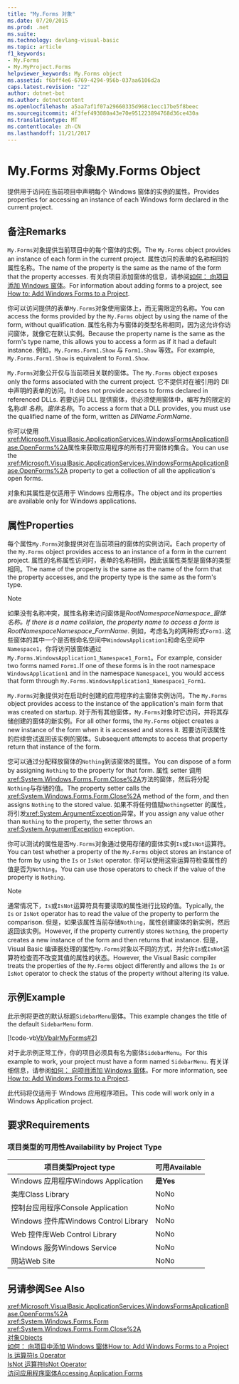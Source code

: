 ```yaml
---
title: "My.Forms 对象"
ms.date: 07/20/2015
ms.prod: .net
ms.suite: 
ms.technology: devlang-visual-basic
ms.topic: article
f1_keywords:
- My.Forms
- My.MyProject.Forms
helpviewer_keywords: My.Forms object
ms.assetid: f6bff4e6-6769-4294-956b-037aa6106d2a
caps.latest.revision: "22"
author: dotnet-bot
ms.author: dotnetcontent
ms.openlocfilehash: a5aa7af1f07a29660335d968c1ecc17be5f8beec
ms.sourcegitcommit: 4f3fef493080a43e70e951223894768d36ce430a
ms.translationtype: MT
ms.contentlocale: zh-CN
ms.lasthandoff: 11/21/2017
---
```

# <a name="myforms-object"></a><span data-ttu-id="b5a8a-102">My.Forms 对象</span><span class="sxs-lookup"><span data-stu-id="b5a8a-102">My.Forms Object</span></span>
<span data-ttu-id="b5a8a-103">提供用于访问在当前项目中声明每个 Windows 窗体的实例的属性。</span><span class="sxs-lookup"><span data-stu-id="b5a8a-103">Provides properties for accessing an instance of each Windows form declared in the current project.</span></span>  
  
## <a name="remarks"></a><span data-ttu-id="b5a8a-104">备注</span><span class="sxs-lookup"><span data-stu-id="b5a8a-104">Remarks</span></span>  
 <span data-ttu-id="b5a8a-105">`My.Forms`对象提供当前项目中的每个窗体的实例。</span><span class="sxs-lookup"><span data-stu-id="b5a8a-105">The `My.Forms` object provides an instance of each form in the current project.</span></span> <span data-ttu-id="b5a8a-106">属性访问的表单的名称相同的属性名称。</span><span class="sxs-lookup"><span data-stu-id="b5a8a-106">The name of the property is the same as the name of the form that the property accesses.</span></span> <span data-ttu-id="b5a8a-107">有关向项目添加窗体的信息，请参阅[如何： 向项目添加 Windows 窗体](http://msdn.microsoft.com/en-us/3d7bb25f-fd90-47cf-9378-fa0d764686c1)。</span><span class="sxs-lookup"><span data-stu-id="b5a8a-107">For information about adding forms to a project, see [How to: Add Windows Forms to a Project](http://msdn.microsoft.com/en-us/3d7bb25f-fd90-47cf-9378-fa0d764686c1).</span></span>  
  
 <span data-ttu-id="b5a8a-108">你可以访问提供的表单`My.Forms`对象使用窗体上，而无需限定的名称。</span><span class="sxs-lookup"><span data-stu-id="b5a8a-108">You can access the forms provided by the `My.Forms` object by using the name of the form, without qualification.</span></span> <span data-ttu-id="b5a8a-109">属性名称为与窗体的类型名称相同，因为这允许你访问窗体，就像它在默认实例。</span><span class="sxs-lookup"><span data-stu-id="b5a8a-109">Because the property name is the same as the form's type name, this allows you to access a form as if it had a default instance.</span></span> <span data-ttu-id="b5a8a-110">例如，`My.Forms.Form1.Show` 与 `Form1.Show` 等效。</span><span class="sxs-lookup"><span data-stu-id="b5a8a-110">For example, `My.Forms.Form1.Show` is equivalent to `Form1.Show`.</span></span>  
  
 <span data-ttu-id="b5a8a-111">`My.Forms`对象公开仅与当前项目关联的窗体。</span><span class="sxs-lookup"><span data-stu-id="b5a8a-111">The `My.Forms` object exposes only the forms associated with the current project.</span></span> <span data-ttu-id="b5a8a-112">它不提供对在被引用的 Dll 中声明的表单的访问。</span><span class="sxs-lookup"><span data-stu-id="b5a8a-112">It does not provide access to forms declared in referenced DLLs.</span></span> <span data-ttu-id="b5a8a-113">若要访问 DLL 提供窗体，你必须使用窗体中，编写为的限定的名称*dll 名称*。*窗体名称*。</span><span class="sxs-lookup"><span data-stu-id="b5a8a-113">To access a form that a DLL provides, you must use the qualified name of the form, written as *DllName*.*FormName*.</span></span>  
  
 <span data-ttu-id="b5a8a-114">你可以使用<xref:Microsoft.VisualBasic.ApplicationServices.WindowsFormsApplicationBase.OpenForms%2A>属性来获取应用程序的所有打开窗体的集合。</span><span class="sxs-lookup"><span data-stu-id="b5a8a-114">You can use the <xref:Microsoft.VisualBasic.ApplicationServices.WindowsFormsApplicationBase.OpenForms%2A> property to get a collection of all the application's open forms.</span></span>  
  
 <span data-ttu-id="b5a8a-115">对象和其属性是仅适用于 Windows 应用程序。</span><span class="sxs-lookup"><span data-stu-id="b5a8a-115">The object and its properties are available only for Windows applications.</span></span>  
  
## <a name="properties"></a><span data-ttu-id="b5a8a-116">属性</span><span class="sxs-lookup"><span data-stu-id="b5a8a-116">Properties</span></span>  
 <span data-ttu-id="b5a8a-117">每个属性`My.Forms`对象提供对在当前项目的窗体的实例访问。</span><span class="sxs-lookup"><span data-stu-id="b5a8a-117">Each property of the `My.Forms` object provides access to an instance of a form in the current project.</span></span> <span data-ttu-id="b5a8a-118">属性的名称属性访问时，表单的名称相同，因此该属性类型是窗体的类型相同。</span><span class="sxs-lookup"><span data-stu-id="b5a8a-118">The name of the property is the same as the name of the form that the property accesses, and the property type is the same as the form's type.</span></span>  
  
> [!NOTE]
>  <span data-ttu-id="b5a8a-119">如果没有名称冲突，属性名称来访问窗体是*RootNamespace*_*Namespace*\_*窗体名称*。</span><span class="sxs-lookup"><span data-stu-id="b5a8a-119">If there is a name collision, the property name to access a form is *RootNamespace*_*Namespace*\_*FormName*.</span></span> <span data-ttu-id="b5a8a-120">例如，考虑名为的两种形式`Form1.`这些窗体的其中一个是否根命名空间中`WindowsApplication1`和命名空间中`Namespace1`，你将访问该窗体通过`My.Forms.WindowsApplication1_Namespace1_Form1`。</span><span class="sxs-lookup"><span data-stu-id="b5a8a-120">For example, consider two forms named `Form1.`If one of these forms is in the root namespace `WindowsApplication1` and in the namespace `Namespace1`, you would access that form through `My.Forms.WindowsApplication1_Namespace1_Form1`.</span></span>  
  
 <span data-ttu-id="b5a8a-121">`My.Forms`对象提供对在启动时创建的应用程序的主窗体实例访问。</span><span class="sxs-lookup"><span data-stu-id="b5a8a-121">The `My.Forms` object provides access to the instance of the application's main form that was created on startup.</span></span> <span data-ttu-id="b5a8a-122">对于所有其他窗体，`My.Forms`对象时它访问，并将其存储创建的窗体的新实例。</span><span class="sxs-lookup"><span data-stu-id="b5a8a-122">For all other forms, the `My.Forms` object creates a new instance of the form when it is accessed and stores it.</span></span> <span data-ttu-id="b5a8a-123">若要访问该属性的后续尝试返回该实例的窗体。</span><span class="sxs-lookup"><span data-stu-id="b5a8a-123">Subsequent attempts to access that property return that instance of the form.</span></span>  
  
 <span data-ttu-id="b5a8a-124">您可以通过分配释放窗体的`Nothing`到该窗体的属性。</span><span class="sxs-lookup"><span data-stu-id="b5a8a-124">You can dispose of a form by assigning `Nothing` to the property for that form.</span></span> <span data-ttu-id="b5a8a-125">属性 setter 调用<xref:System.Windows.Forms.Form.Close%2A>方法的窗体，然后将分配`Nothing`与存储的值。</span><span class="sxs-lookup"><span data-stu-id="b5a8a-125">The property setter calls the <xref:System.Windows.Forms.Form.Close%2A> method of the form, and then assigns `Nothing` to the stored value.</span></span> <span data-ttu-id="b5a8a-126">如果不将任何值赋`Nothing`setter 的属性，将引发<xref:System.ArgumentException>异常。</span><span class="sxs-lookup"><span data-stu-id="b5a8a-126">If you assign any value other than `Nothing` to the property, the setter throws an <xref:System.ArgumentException> exception.</span></span>  
  
 <span data-ttu-id="b5a8a-127">你可以测试的属性是否`My.Forms`对象通过使用存储的窗体实例`Is`或`IsNot`运算符。</span><span class="sxs-lookup"><span data-stu-id="b5a8a-127">You can test whether a property of the `My.Forms` object stores an instance of the form by using the `Is` or `IsNot` operator.</span></span> <span data-ttu-id="b5a8a-128">你可以使用这些运算符检查属性的值是否为`Nothing`。</span><span class="sxs-lookup"><span data-stu-id="b5a8a-128">You can use those operators to check if the value of the property is `Nothing`.</span></span>  
  
> [!NOTE]
>  <span data-ttu-id="b5a8a-129">通常情况下，`Is`或`IsNot`运算符具有要读取的属性进行比较的值。</span><span class="sxs-lookup"><span data-stu-id="b5a8a-129">Typically, the `Is` or `IsNot` operator has to read the value of the property to perform the comparison.</span></span> <span data-ttu-id="b5a8a-130">但是，如果该属性当前存储`Nothing`，属性创建窗体的新实例，然后返回该实例。</span><span class="sxs-lookup"><span data-stu-id="b5a8a-130">However, if the property currently stores `Nothing`, the property creates a new instance of the form and then returns that instance.</span></span> <span data-ttu-id="b5a8a-131">但是，Visual Basic 编译器处理的属性`My.Forms`对象以不同的方式，并允许`Is`或`IsNot`运算符检查而不改变其值的属性的状态。</span><span class="sxs-lookup"><span data-stu-id="b5a8a-131">However, the Visual Basic compiler treats the properties of the `My.Forms` object differently and allows the `Is` or `IsNot` operator to check the status of the property without altering its value.</span></span>  
  
## <a name="example"></a><span data-ttu-id="b5a8a-132">示例</span><span class="sxs-lookup"><span data-stu-id="b5a8a-132">Example</span></span>  
 <span data-ttu-id="b5a8a-133">此示例将更改的默认标题`SidebarMenu`窗体。</span><span class="sxs-lookup"><span data-stu-id="b5a8a-133">This example changes the title of the default `SidebarMenu` form.</span></span>  
  
 [!code-vb[VbVbalrMyForms#2](../../../visual-basic/language-reference/objects/codesnippet/VisualBasic/my-forms-object_1.vb)]  
  
 <span data-ttu-id="b5a8a-134">对于此示例正常工作，你的项目必须具有名为窗体`SidebarMenu`。</span><span class="sxs-lookup"><span data-stu-id="b5a8a-134">For this example to work, your project must have a form named `SidebarMenu`.</span></span> <span data-ttu-id="b5a8a-135">有关详细信息，请参阅[如何： 向项目添加 Windows 窗体](http://msdn.microsoft.com/en-us/3d7bb25f-fd90-47cf-9378-fa0d764686c1)。</span><span class="sxs-lookup"><span data-stu-id="b5a8a-135">For more information, see [How to: Add Windows Forms to a Project](http://msdn.microsoft.com/en-us/3d7bb25f-fd90-47cf-9378-fa0d764686c1).</span></span>  
  
 <span data-ttu-id="b5a8a-136">此代码将仅适用于 Windows 应用程序项目。</span><span class="sxs-lookup"><span data-stu-id="b5a8a-136">This code will work only in a Windows Application project.</span></span>  
  
## <a name="requirements"></a><span data-ttu-id="b5a8a-137">要求</span><span class="sxs-lookup"><span data-stu-id="b5a8a-137">Requirements</span></span>  
  
### <a name="availability-by-project-type"></a><span data-ttu-id="b5a8a-138">项目类型的可用性</span><span class="sxs-lookup"><span data-stu-id="b5a8a-138">Availability by Project Type</span></span>  
  
|<span data-ttu-id="b5a8a-139">项目类型</span><span class="sxs-lookup"><span data-stu-id="b5a8a-139">Project type</span></span>|<span data-ttu-id="b5a8a-140">可用</span><span class="sxs-lookup"><span data-stu-id="b5a8a-140">Available</span></span>|  
|---|---|  
|<span data-ttu-id="b5a8a-141">Windows 应用程序</span><span class="sxs-lookup"><span data-stu-id="b5a8a-141">Windows Application</span></span>|<span data-ttu-id="b5a8a-142">**是**</span><span class="sxs-lookup"><span data-stu-id="b5a8a-142">**Yes**</span></span>|  
|<span data-ttu-id="b5a8a-143">类库</span><span class="sxs-lookup"><span data-stu-id="b5a8a-143">Class Library</span></span>|<span data-ttu-id="b5a8a-144">No</span><span class="sxs-lookup"><span data-stu-id="b5a8a-144">No</span></span>|  
|<span data-ttu-id="b5a8a-145">控制台应用程序</span><span class="sxs-lookup"><span data-stu-id="b5a8a-145">Console Application</span></span>|<span data-ttu-id="b5a8a-146">No</span><span class="sxs-lookup"><span data-stu-id="b5a8a-146">No</span></span>|  
|<span data-ttu-id="b5a8a-147">Windows 控件库</span><span class="sxs-lookup"><span data-stu-id="b5a8a-147">Windows Control Library</span></span>|<span data-ttu-id="b5a8a-148">No</span><span class="sxs-lookup"><span data-stu-id="b5a8a-148">No</span></span>|  
|<span data-ttu-id="b5a8a-149">Web 控件库</span><span class="sxs-lookup"><span data-stu-id="b5a8a-149">Web Control Library</span></span>|<span data-ttu-id="b5a8a-150">No</span><span class="sxs-lookup"><span data-stu-id="b5a8a-150">No</span></span>|  
|<span data-ttu-id="b5a8a-151">Windows 服务</span><span class="sxs-lookup"><span data-stu-id="b5a8a-151">Windows Service</span></span>|<span data-ttu-id="b5a8a-152">No</span><span class="sxs-lookup"><span data-stu-id="b5a8a-152">No</span></span>|  
|<span data-ttu-id="b5a8a-153">网站</span><span class="sxs-lookup"><span data-stu-id="b5a8a-153">Web Site</span></span>|<span data-ttu-id="b5a8a-154">No</span><span class="sxs-lookup"><span data-stu-id="b5a8a-154">No</span></span>|  
  
## <a name="see-also"></a><span data-ttu-id="b5a8a-155">另请参阅</span><span class="sxs-lookup"><span data-stu-id="b5a8a-155">See Also</span></span>  
 <xref:Microsoft.VisualBasic.ApplicationServices.WindowsFormsApplicationBase.OpenForms%2A>  
 <xref:System.Windows.Forms.Form>  
 <xref:System.Windows.Forms.Form.Close%2A>  
 [<span data-ttu-id="b5a8a-156">对象</span><span class="sxs-lookup"><span data-stu-id="b5a8a-156">Objects</span></span>](../../../visual-basic/language-reference/objects/index.md)  
 [<span data-ttu-id="b5a8a-157">如何： 向项目中添加 Windows 窗体</span><span class="sxs-lookup"><span data-stu-id="b5a8a-157">How to: Add Windows Forms to a Project</span></span>](http://msdn.microsoft.com/en-us/3d7bb25f-fd90-47cf-9378-fa0d764686c1)  
 [<span data-ttu-id="b5a8a-158">Is 运算符</span><span class="sxs-lookup"><span data-stu-id="b5a8a-158">Is Operator</span></span>](../../../visual-basic/language-reference/operators/is-operator.md)  
 [<span data-ttu-id="b5a8a-159">IsNot 运算符</span><span class="sxs-lookup"><span data-stu-id="b5a8a-159">IsNot Operator</span></span>](../../../visual-basic/language-reference/operators/isnot-operator.md)  
 [<span data-ttu-id="b5a8a-160">访问应用程序窗体</span><span class="sxs-lookup"><span data-stu-id="b5a8a-160">Accessing Application Forms</span></span>](../../../visual-basic/developing-apps/programming/accessing-application-forms.md)
